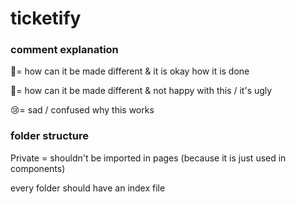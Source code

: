 # ticketify

### comment explanation
🤔= how can it be made different & it is okay how it is done

🥵= how can it be made different & not happy with this / it's ugly

😢= sad / confused why this works

### folder structure

Private = shouldn't be imported in pages (because it is just used in components)

every folder should have an index file
